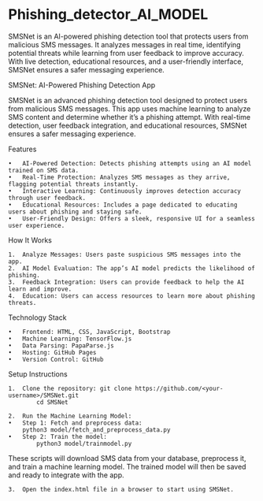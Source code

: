 # Phishing_detector_AI_MODEL
SMSNet is an AI-powered phishing detection tool that protects users from malicious SMS messages. It analyzes messages in real time, identifying potential threats while learning from user feedback to improve accuracy. With live detection, educational resources, and a user-friendly interface, SMSNet ensures a safer messaging experience.

SMSNet: AI-Powered Phishing Detection App

SMSNet is an advanced phishing detection tool designed to protect users from malicious SMS messages. This app uses machine learning to analyze SMS content and determine whether it’s a phishing attempt. With real-time detection, user feedback integration, and educational resources, SMSNet ensures a safer messaging experience.

Features

	•	AI-Powered Detection: Detects phishing attempts using an AI model trained on SMS data.
	•	Real-Time Protection: Analyzes SMS messages as they arrive, flagging potential threats instantly.
	•	Interactive Learning: Continuously improves detection accuracy through user feedback.
	•	Educational Resources: Includes a page dedicated to educating users about phishing and staying safe.
	•	User-Friendly Design: Offers a sleek, responsive UI for a seamless user experience.

 How It Works
 
	1.	Analyze Messages: Users paste suspicious SMS messages into the app.
	2.	AI Model Evaluation: The app’s AI model predicts the likelihood of phishing.
	3.	Feedback Integration: Users can provide feedback to help the AI learn and improve.
	4.	Education: Users can access resources to learn more about phishing threats.

 Technology Stack
 
	•	Frontend: HTML, CSS, JavaScript, Bootstrap
	•	Machine Learning: TensorFlow.js
	•	Data Parsing: PapaParse.js
	•	Hosting: GitHub Pages
	•	Version Control: GitHub

 Setup Instructions
 
	1.	Clone the repository: git clone https://github.com/<your-username>/SMSNet.git
     		cd SMSNet

	2.	Run the Machine Learning Model:
	•	Step 1: Fetch and preprocess data:
 		python3 model/fetch_and_preprocess_data.py 
   	•	Step 2: Train the model:
     		python3 model/trainmodel.py

  These scripts will download SMS data from your database, preprocess it, and train a machine learning model. The trained model will then be saved and ready to integrate with the app.

	3.	Open the index.html file in a browser to start using SMSNet.
